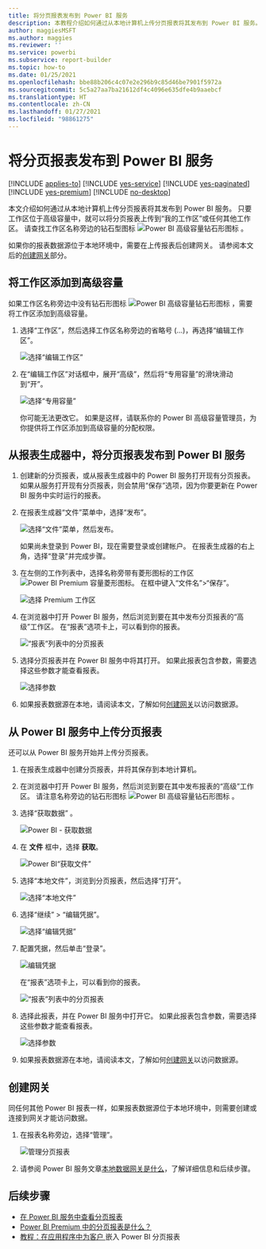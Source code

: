 ```yaml
---
title: 将分页报表发布到 Power BI 服务
description: 本教程介绍如何通过从本地计算机上传分页报表将其发布到 Power BI 服务。
author: maggiesMSFT
ms.author: maggies
ms.reviewer: ''
ms.service: powerbi
ms.subservice: report-builder
ms.topic: how-to
ms.date: 01/25/2021
ms.openlocfilehash: bbe88b206c4c07e2e296b9c85d46be7901f5972a
ms.sourcegitcommit: 5c5a27aa7ba21612df4c4096e635dfe4b9aaebcf
ms.translationtype: HT
ms.contentlocale: zh-CN
ms.lasthandoff: 01/27/2021
ms.locfileid: "98861275"
---
```

# <a name="publish-a-paginated-report-to-the-power-bi-service"></a>将分页报表发布到 Power BI 服务

[!INCLUDE [applies-to](../includes/applies-to.md)] [!INCLUDE [yes-service](../includes/yes-service.md)] [!INCLUDE [yes-paginated](../includes/yes-paginated.md)] [!INCLUDE [yes-premium](../includes/yes-premium.md)] [!INCLUDE [no-desktop](../includes/no-desktop.md)] 

本文介绍如何通过从本地计算机上传分页报表将其发布到 Power BI 服务。 只要工作区位于高级容量中，就可以将分页报表上传到“我的工作区”或任何其他工作区。 请查找工作区名称旁边的钻石型图标 ![Power BI 高级容量钻石形图标](media/paginated-reports-save-to-power-bi-service/premium-diamond.png) 。 

如果你的报表数据源位于本地环境中，需要在上传报表后创建网关。 请参阅本文后的[创建网关](#create-a-gateway)部分。

## <a name="add-a-workspace-to-a-premium-capacity"></a>将工作区添加到高级容量

如果工作区名称旁边中没有钻石形图标 ![Power BI 高级容量钻石形图标](media/paginated-reports-save-to-power-bi-service/premium-diamond.png) ，需要将工作区添加到高级容量。 

1. 选择“工作区”，然后选择工作区名称旁边的省略号 (...)，再选择“编辑工作区”。

    ![选择“编辑工作区”](media/paginated-reports-save-to-power-bi-service/power-bi-paginated-edit-workspace.png)

1. 在“编辑工作区”对话框中，展开“高级”，然后将“专用容量”的滑块滑动到“开”。

    ![选择“专用容量”](media/paginated-reports-save-to-power-bi-service/power-bi-paginated-edit-workspace-dialog.png)

   你可能无法更改它。 如果是这样，请联系你的 Power BI 高级容量管理员，为你提供将工作区添加到高级容量的分配权限。

## <a name="from-report-builder-publish-a-paginated-report-to-the-power-bi-service"></a>从报表生成器中，将分页报表发布到 Power BI 服务

1. 创建新的分页报表，或从报表生成器中的 Power BI 服务打开现有分页报表。 如果从服务打开现有分页报表，则会禁用“保存”选项，因为你要更新在 Power BI 服务中实时运行的报表。

1. 在报表生成器“文件”菜单中，选择“发布”。

    ![选择“文件”菜单，然后发布。](media/paginated-reports-save-to-power-bi-service/power-bi-paginated-save-as.png)

    如果尚未登录到 Power BI，现在需要登录或创建帐户。 在报表生成器的右上角，选择“登录”并完成步骤。

2. 在左侧的工作列表中，选择名称旁带有菱形图标的工作区![Power BI Premium 容量菱形图标](media/paginated-reports-save-to-power-bi-service/premium-diamond.png)。 在框中键入“文件名”>“保存”。 

    ![选择 Premium 工作区](media/paginated-reports-save-to-power-bi-service/power-bi-paginated-select-workspace.png)

4. 在浏览器中打开 Power BI 服务，然后浏览到要在其中发布分页报表的“高级”工作区。 在“报表”选项卡上，可以看到你的报表。

    ![“报表”列表中的分页报表](media/paginated-reports-save-to-power-bi-service/power-bi-paginated-wwi-report.png)

5. 选择分页报表并在 Power BI 服务中将其打开。 如果此报表包含参数，需要选择这些参数才能查看报表。

    ![选择参数](media/paginated-reports-save-to-power-bi-service/power-bi-paginated-select-parameters.png)

6. 如果报表数据源在本地，请阅读本文，了解如何[创建网关](#create-a-gateway)以访问数据源。

## <a name="from-the-power-bi-service-upload-a-paginated-report"></a>从 Power BI 服务中上传分页报表

还可以从 Power BI 服务开始并上传分页报表。

1. 在报表生成器中创建分页报表，并将其保存到本地计算机。

1. 在浏览器中打开 Power BI 服务，然后浏览到要在其中发布报表的“高级”工作区。 请注意名称旁边的钻石形图标 ![Power BI 高级容量钻石形图标](media/paginated-reports-save-to-power-bi-service/premium-diamond.png) 。 

1. 选择“获取数据”  。

    ![Power BI - 获取数据](media/paginated-reports-save-to-power-bi-service/power-bi-paginated-get-data.png)

1. 在 **文件** 框中，选择 **获取**。

    ![Power BI“获取文件”](media/paginated-reports-save-to-power-bi-service/power-bi-paginated-files-get.png)

1. 选择“本地文件”，浏览到分页报表，然后选择“打开”。

    ![选择“本地文件”](media/paginated-reports-save-to-power-bi-service/power-bi-paginated-local-file.png)

1. 选择“继续” > “编辑凭据”。

    ![选择“编辑凭据”](media/paginated-reports-save-to-power-bi-service/power-bi-paginated-select-edit-credentials.png)

1. 配置凭据，然后单击“登录”。

    ![编辑凭据](media/paginated-reports-save-to-power-bi-service/power-bi-paginated-credentials.png)

   在“报表”选项卡上，可以看到你的报表。

    ![“报表”列表中的分页报表](media/paginated-reports-save-to-power-bi-service/power-bi-paginated-wwi-report.png)

1. 选择此报表，并在 Power BI 服务中打开它。 如果此报表包含参数，需要选择这些参数才能查看报表。
 
    ![选择参数](media/paginated-reports-save-to-power-bi-service/power-bi-paginated-select-parameters.png)

6. 如果报表数据源在本地，请阅读本文，了解如何[创建网关](#create-a-gateway)以访问数据源。

## <a name="create-a-gateway"></a>创建网关

同任何其他 Power BI 报表一样，如果报表数据源位于本地环境中，则需要创建或连接到网关才能访问数据。

1. 在报表名称旁边，选择“管理”。

   ![管理分页报表](media/paginated-reports-save-to-power-bi-service/power-bi-paginated-manage.png)

1. 请参阅 Power BI 服务文章[本地数据网关是什么](../connect-data/service-gateway-onprem.md)，了解详细信息和后续步骤。



## <a name="next-steps"></a>后续步骤

- [在 Power BI 服务中查看分页报表](../consumer/paginated-reports-view-power-bi-service.md)
- [Power BI Premium 中的分页报表是什么？](paginated-reports-report-builder-power-bi.md)
- [教程：在应用程序中为客户 ](../developer/embedded/embed-paginated-reports-customers.md) 嵌入 Power BI 分页报表

